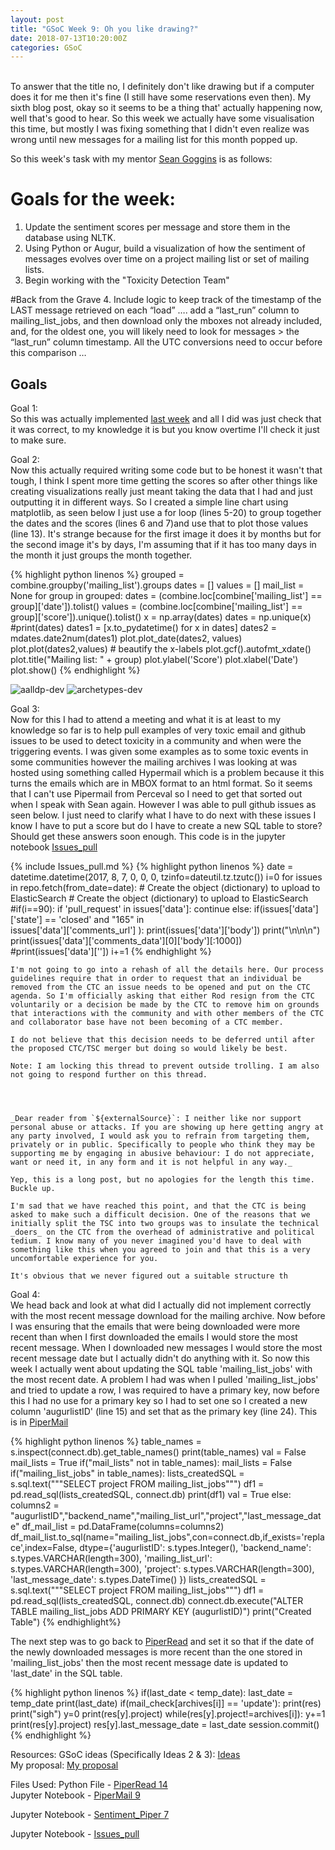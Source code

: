 ```yaml
---
layout: post
title: "GSoC Week 9: Oh you like drawing?"
date: 2018-07-13T10:20:00Z
categories: GSoC
---
```

<br>
To answer that the title no, I definitely don't like drawing but if a computer does it for me then it's fine (I still have some reservations even then). My sixth blog post, okay so it seems to be a thing that' actually happening now, well that's good to hear. So this week we actually have some visualisation this time, but mostly I was fixing something that I didn't even realize was wrong until new messages for a mailing list for this month popped up.

So this week's task with my mentor [Sean Goggins](http://www.seangoggins.net/) is as follows:

# Goals for the week:
1. Update the sentiment scores per message and store them in the database using NLTK.
2. Using Python or Augur, build a visualization of how the sentiment of messages evolves over time on a project mailing list or set of mailing lists.
3. Begin working with the "Toxicity Detection Team"

#Back from the Grave
4. Include logic to keep track of the timestamp of the LAST message retrieved on each “load” …. add a “last_run” column to mailing_list_jobs, and then download only the mboxes not already included, and, for the oldest one, you will likely need to look for messages > the “last_run” column timestamp. All the UTC conversions need to occur before this comparison …


## Goals

Goal 1:<br>
So this was actually implemented [last week]() and all I did was just check that it was correct, to my knowledge it is but you know overtime I'll check it just to make sure.

Goal 2:<br>
Now this actually required writing some code but to be honest it wasn't that tough, I think I spent more time getting the scores so after other things like creating visualizations really just meant taking the data that I had and just outputting it in different ways. So I created a simple line chart using matplotlib, as seen below I just use a for loop (lines 5-20) to group together the dates and the scores (lines 6 and 7)and use that to plot those values (line 13). It's strange because for the first image it does it by months but for the second image it's by days, I'm assuming that if it has too many days in the month it just groups the month together.

{% highlight python linenos %}
grouped = combine.groupby('mailing_list').groups
dates = []
values = []
mail_list = None
for group in grouped:
    dates = (combine.loc[combine['mailing_list'] == group]['date']).tolist()
    values = (combine.loc[combine['mailing_list'] == group]['score']).unique().tolist()
    x = np.array(dates)
    dates = np.unique(x)
    #print(dates)
    dates1 = [x.to_pydatetime() for x in dates]
    dates2 = mdates.date2num(dates1)
    plot.plot_date(dates2, values)
    plot.plot(dates2,values)
    # beautify the x-labels
    plot.gcf().autofmt_xdate()
    plot.title("Mailing list: " + group)
    plot.ylabel('Score')
    plot.xlabel('Date')
    plot.show()
{% endhighlight %}

![aalldp-dev]()
![archetypes-dev]()


Goal 3:<br>
Now for this I had to attend a meeting and what it is at least to my knowledge so far is to help pull examples of very toxic email and github issues to be used to detect toxicity in a community and when were the triggering events. I was given some examples as to some toxic events in some communities however the mailing archives I was looking at was hosted using something called Hypermail which is a problem because it this turns the emails which are in MBOX format to an html format. So it seems that I can't use Pipermail from Perceval so I need to get that sorted out when I speak with Sean again. However I was able to pull github issues as seen below. I just need to clarify what I have to do next with these issues I know I have to put a score but do I have to create a new SQL table to store? Should get these answers soon enough. This code is in the jupyter notebook [Issues_pull](https://github.com/kmn5409/GSoC_CHAOSS/blob/master/Augur/Perceval/Issues_pull.ipynb)



{% include Issues_pull.md %}
{% highlight python linenos %}
date = datetime.datetime(2017, 8, 7, 0, 0, 0,
                                     tzinfo=dateutil.tz.tzutc())
i=0
for issues in repo.fetch(from_date=date):
    # Create the object (dictionary) to upload to ElasticSearch
    # Create the object (dictionary) to upload to ElasticSearch
    #if(i==90):
    if 'pull_request' in issues['data']:
        continue
    else:
        if(issues['data']['state'] == 'closed' and "165" in \
           issues['data']['comments_url'] ): 
            print(issues['data']['body'])
            print("\n\n\n")
            print(issues['data']['comments_data'][0]['body'][:1000])
    #print(issues['data'][''])
    i+=1
{% endhighlight %}

    I'm not going to go into a rehash of all the details here. Our process guidelines require that in order to request that an individual be removed from the CTC an issue needs to be opened and put on the CTC agenda. So I'm officially asking that either Rod resign from the CTC voluntarily or a decision be made by the CTC to remove him on grounds that interactions with the community and with other members of the CTC and collaborator base have not been becoming of a CTC member.
    
    I do not believe that this decision needs to be deferred until after the proposed CTC/TSC merger but doing so would likely be best.
    
    Note: I am locking this thread to prevent outside trolling. I am also not going to respond further on this thread.
    
    
    
    
    _Dear reader from `${externalSource}`: I neither like nor support personal abuse or attacks. If you are showing up here getting angry at any party involved, I would ask you to refrain from targeting them, privately or in public. Specifically to people who think they may be supporting me by engaging in abusive behaviour: I do not appreciate, want or need it, in any form and it is not helpful in any way._
    
    Yep, this is a long post, but no apologies for the length this time. Buckle up.
    
    I'm sad that we have reached this point, and that the CTC is being asked to make such a difficult decision. One of the reasons that we initially split the TSC into two groups was to insulate the technical _doers_ on the CTC from the overhead of administrative and political tedium. I know many of you never imagined you'd have to deal with something like this when you agreed to join and that this is a very uncomfortable experience for you.
    
    It's obvious that we never figured out a suitable structure th

Goal 4:<br>
We head back and look at what did I actually did not implement correctly with the most recent message download for the mailing archive. Now before I was ensuring that the emails that were being downloaded were more recent than when I first downloaded the emails I would store the most recent message. When I downloaded new messages I would store the most recent message date but I actually didn't do anything with it. So now this week I actually went about updating the SQL table 'mailing_list_jobs' with the most recent date. A problem I had was when I pulled 'mailing_list_jobs' and tried to update a row, I was required to have a primary key, now before this I had no use for a primary key so I had to set one so I created a new column 'augurlistID' (line 15) and set that as the primary key (line 24). This is in [PiperMail](https://github.com/kmn5409/GSoC_CHAOSS/blob/master/Augur/Perceval/PiperMail%209.ipynb)

{% highlight python linenos %}
table_names = s.inspect(connect.db).get_table_names()
print(table_names)
val = False
mail_lists = True
if("mail_lists" not in table_names):
    mail_lists = False
if("mailing_list_jobs" in table_names):
    lists_createdSQL = s.sql.text("""SELECT project FROM mailing_list_jobs""")
    df1 = pd.read_sql(lists_createdSQL, connect.db)
    print(df1)
    val = True
else:
    columns2 = "augurlistID","backend_name","mailing_list_url","project","last_message_date"
    df_mail_list = pd.DataFrame(columns=columns2)
    df_mail_list.to_sql(name="mailing_list_jobs",con=connect.db,if_exists='replace',index=False,
                        dtype={'augurlistID': s.types.Integer(),
                               'backend_name': s.types.VARCHAR(length=300),
                               'mailing_list_url': s.types.VARCHAR(length=300),
                               'project': s.types.VARCHAR(length=300),
                               'last_message_date': s.types.DateTime()
                        })
    lists_createdSQL = s.sql.text("""SELECT project FROM mailing_list_jobs""")
    df1 = pd.read_sql(lists_createdSQL, connect.db)
    connect.db.execute("ALTER TABLE mailing_list_jobs ADD PRIMARY KEY (augurlistID)")
    print("Created Table")
{% endhighlight%}

The next step was to go back to [PiperRead](https://github.com/kmn5409/GSoC_CHAOSS/blob/master/Augur/Perceval/PiperReader%2015.py) and set it so that if the date of the newly downloaded messages is more recent than the one stored in 'mailing_list_jobs' then the most recent message date is updated to 'last_date' in the SQL table.

{% highlight python linenos %} 
if(last_date < temp_date):
    last_date = temp_date
    print(last_date)
    if(mail_check[archives[i]] == 'update'):
        print(res)
        print("sigh")
        y=0
        print(res[y].project)
        while(res[y].project!=archives[i]):
            y+=1
            print(res[y].project)
        res[y].last_message_date = last_date
        session.commit()
{% endhighlight %}


Resources:
GSoC ideas (Specifically Ideas 2 & 3): [Ideas](https://wiki.linuxfoundation.org/chaoss/gsoc-ideas)<br>
My proposal: [My proposal](https://github.com/kmn5409/chaoss-microtasks/blob/master/GSoC-2018-Keanu-Nichols-CHAOSS-proposal.pdf)


Files Used:
Python File - [PiperRead 14](https://github.com/kmn5409/GSoC_CHAOSS/blob/master/Augur/Perceval/PiperReader%2014.py)<br>
Jupyter Notebook - [PiperMail 9](https://github.com/kmn5409/GSoC_CHAOSS/blob/master/Augur/Perceval/PiperMail%209.ipynb)

Jupyter Notebook - [Sentiment_Piper 7](https://github.com/kmn5409/GSoC_CHAOSS/blob/master/Augur/Perceval/NLP/Sentiment_Piper%207.ipynb)


Jupyter Notebook - [Issues_pull](https://github.com/kmn5409/GSoC_CHAOSS/blob/master/Augur/Perceval/Issues_pull.ipynb)



